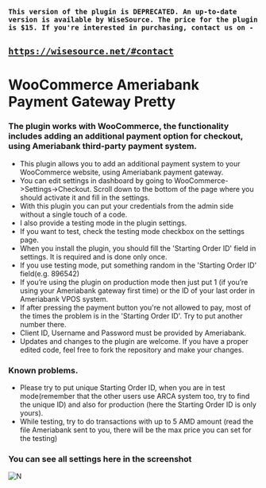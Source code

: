 ### ```This version of the plugin is DEPRECATED. An up-to-date version is available by WiseSource. The price for the plugin is $15. If you're interested in purchasing, contact us on - ```
## [```https://wisesource.net/#contact```](https://wisesource.net/#contact)

# WooCommerce Ameriabank Payment Gateway Pretty

### The plugin works with WooCommerce, the functionality includes adding an additional payment option for checkout, using Ameriabank third-party payment system.

* This plugin allows you to add an additional payment system to your WooCommerce website, using Ameriabank payment gateway.
* You can edit settings in dashboard by going to WooCommerce->Settings->Checkout. Scroll down to the bottom of the page where you should  activate it and fill in the settings.
* With this plugin you can put your credentials from the admin side without a single touch of a code.
* I also provide a testing mode in the plugin settings.
* If you want to test, check the testing mode checkbox on the settings page.
* When you install the plugin, you should fill the 'Starting Order ID' field in settings. It is required and is done only once.
* If you use testing mode, put something random in the 'Starting Order ID' field(e.g. 896542)
* If you’re using the plugin on  production mode then just put 1 (if you’re using your Ameriabank gateway first time) or the ID of your last order in Ameriabank VPOS system.
* If after pressing the payment button you're not allowed to pay, most of the times the problem is in the 'Starting Order ID'. Try to put  another number there.
* Client ID, Username and Password must be provided by Ameriabank.
* Updates and changes to the plugin are welcome. If you have a proper edited code, feel free to fork the repository and make your changes.

### Known problems.
* Please try to put unique Starting Order ID, when you are in test mode(remember that the other users use ARCA system too, try to find the unique ID) and also for production (here the Starting Order ID is only yours). 
* While testing, try to do transactions with up to 5 AMD amount (read the file Ameriabank sent to you, there will be the max price you can set for the testing)

### You can see all settings here in the screenshot

![N](https://raw.githubusercontent.com/uptimex/WooCommerce-Ameria-Payment-Gateway-Pretty/master/screenshot.jpg)

